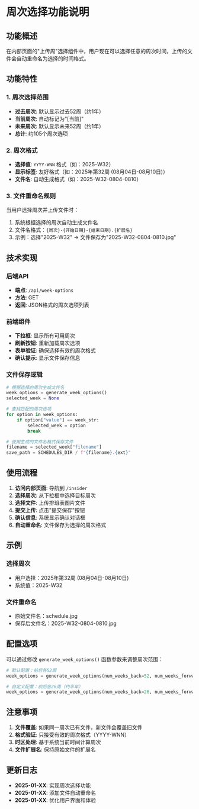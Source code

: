 # 周次选择功能说明

## 功能概述

在内部页面的"上传周"选择组件中，用户现在可以选择任意的周次时间，上传的文件会自动重命名为选择的时间格式。

## 功能特性

### 1. 周次选择范围
- **过去周次**: 默认显示过去52周（约1年）
- **当前周次**: 自动标记为"[当前]"
- **未来周次**: 默认显示未来52周（约1年）
- **总计**: 约105个周次选项

### 2. 周次格式
- **选择值**: `YYYY-WNN` 格式（如：2025-W32）
- **显示标签**: 友好格式（如：2025年第32周 (08月04日-08月10日)）
- **文件名**: 自动生成格式（如：2025-W32-0804-0810）

### 3. 文件重命名规则
当用户选择周次并上传文件时：
1. 系统根据选择的周次自动生成文件名
2. 文件名格式：`{周次}-{开始日期}-{结束日期}.{扩展名}`
3. 示例：选择"2025-W32" → 文件保存为"2025-W32-0804-0810.jpg"

## 技术实现

### 后端API
- **端点**: `/api/week-options`
- **方法**: GET
- **返回**: JSON格式的周次选项列表

### 前端组件
- **下拉框**: 显示所有可用周次
- **刷新按钮**: 重新加载周次选项
- **表单验证**: 确保选择有效的周次格式
- **确认提示**: 显示文件保存信息

### 文件保存逻辑
```python
# 根据选择的周次生成文件名
week_options = generate_week_options()
selected_week = None

# 查找匹配的周次选项
for option in week_options:
    if option["value"] == week_str:
        selected_week = option
        break

# 使用生成的文件名格式保存文件
filename = selected_week["filename"]
save_path = SCHEDULES_DIR / f"{filename}.{ext}"
```

## 使用流程

1. **访问内部页面**: 导航到 `/insider`
2. **选择周次**: 从下拉框中选择目标周次
3. **选择文件**: 上传排班表图片文件
4. **提交上传**: 点击"提交保存"按钮
5. **确认信息**: 系统显示确认对话框
6. **自动重命名**: 文件保存为选择的周次格式

## 示例

### 选择周次
- 用户选择：2025年第32周 (08月04日-08月10日)
- 系统值：2025-W32

### 文件重命名
- 原始文件名：schedule.jpg
- 保存后文件名：2025-W32-0804-0810.jpg

## 配置选项

可以通过修改 `generate_week_options()` 函数参数来调整周次范围：

```python
# 默认配置：前后各52周
week_options = generate_week_options(num_weeks_back=52, num_weeks_forward=52)

# 自定义配置：前后各26周（约半年）
week_options = generate_week_options(num_weeks_back=26, num_weeks_forward=26)
```

## 注意事项

1. **文件覆盖**: 如果同一周次已有文件，新文件会覆盖旧文件
2. **格式验证**: 只接受有效的周次格式（YYYY-WNN）
3. **时区处理**: 基于系统当前时间计算周次
4. **文件扩展名**: 保持原始文件的扩展名

## 更新日志

- **2025-01-XX**: 实现周次选择功能
- **2025-01-XX**: 添加文件自动重命名
- **2025-01-XX**: 优化用户界面和体验

